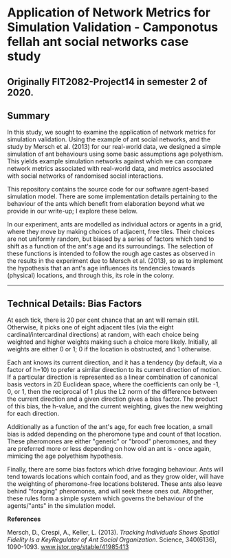 # Application of Network Metrics for Simulation Validation - Camponotus fellah ant social networks case study
## Originally FIT2082-Project14 in semester 2 of 2020.

## Summary
In this study, we sought to examine the application of network metrics for simulation validation.
Using the example of ant social networks, and the study by Mersch et al. (2013) for our real-world
data, we designed a simple simulation of ant behaviours using some basic assumptions age polyethism.
This yields example simulation networks against which we can compare network metrics associated with
real-world data, and metrics associated with social networks of randomised social interactions.

This repository contains the source code for our software agent-based simulation model. There are
some implementation details pertaining to the behaviour of the ants which benefit from elaboration
beyond what we provide in our write-up; I explore these below.

In our experiment, ants are modelled as individual actors or agents in a grid, where they move
by making choices of adjacent, free tiles. Their choices are not uniformly random, but biased by
a series of factors which tend to shift as a function of the ant's age and its surroundings. The
selection of these functions is intended to follow the rough age castes as observed in the results
in the experiment due to Mersch et al. (2013), so as to implement the hypothesis that an ant's age
influences its tendencies towards (physical) locations, and through this, its role in the colony.

* * * * *

## Technical Details: Bias Factors
At each tick, there is 20 per cent chance that an ant will remain still. Otherwise, it picks one of
eight adjacent tiles (via the eight cardinal/intercardinal directions) at random, with each choice
being weighted and higher weights making such a choice more likely. Initially, all weights are either
0 or 1; 0 if the location is obstructed, and 1 otherwise.

Each ant knows its current direction, and it has a tendency (by default, via a factor of h=10) to prefer
a similar direction to its current direction of motion. If a particular direction is represented as a
linear combination of canonical basis vectors in 2D Euclidean space, where the coefficients can only be
-1, 0, or 1, then the reciprocal of 1 plus the L2 norm of the difference between the current direction
and a given direction gives a bias factor. The product of this bias, the h-value, and the current
weighting, gives the new weighting for each direction.

Additionally as a function of the ant's age, for each free location, a small bias is added depending on
the pheromone type and count of that location. These pheromones are either "generic" or "brood" pheromones,
and they are preferred more or less depending on how old an ant is - once again, mimicing the age
polyethism hypothesis.

Finally, there are some bias factors which drive foraging behaviour. Ants will tend towards locations which
contain food, and as they grow older, will have the weighting of pheromone-free locations bolstered. These
ants also leave behind "foraging" pheromones, and will seek these ones out. Altogether, these rules form
a simple system which governs the behaviour of the agents/"ants" in the simulation model.

**References**

Mersch, D., Crespi, A., Keller, L. (2013). _Tracking Individuals Shows Spatial Fidelity Is a KeyRegulator of
Ant Social Organization_. Science, 340(6136), 1090-1093.
www.jstor.org/stable/41985413
